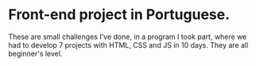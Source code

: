 # Front-end project in Portuguese.
These are small challenges I've done, in a program I took part, where we had to develop 7 projects with HTML, CSS and JS in 10 days.
They are all beginner's level.
